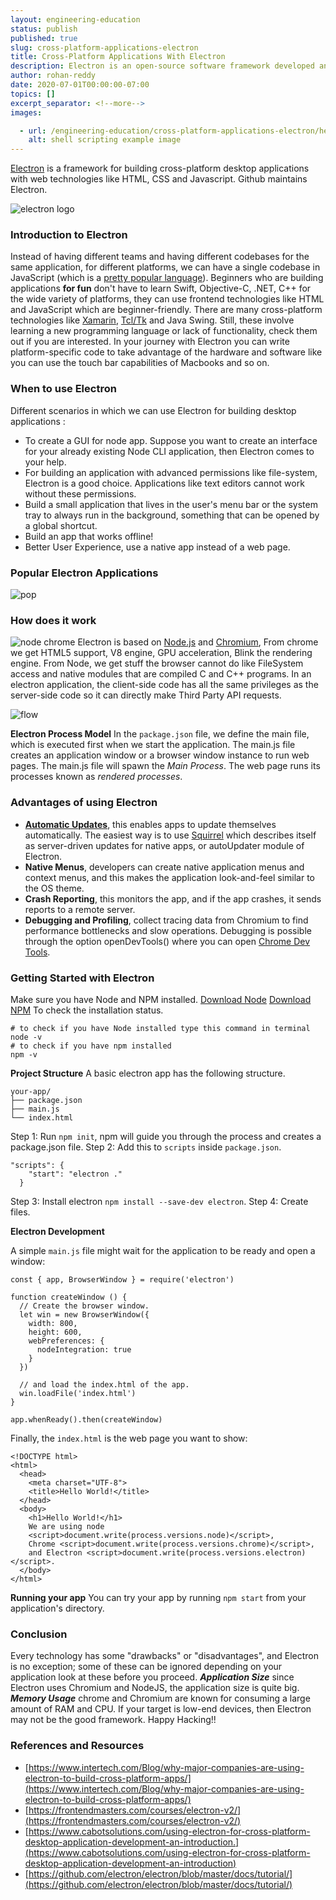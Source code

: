 ```yaml
---
layout: engineering-education
status: publish
published: true
slug: cross-platform-applications-electron
title: Cross-Platform Applications With Electron
description: Electron is an open-source software framework developed and maintained by GitHub. It allows for the development of desktop GUI applications using web technologies.
author: rohan-reddy
date: 2020-07-01T00:00:00-07:00
topics: []
excerpt_separator: <!--more-->
images:

  - url: /engineering-education/cross-platform-applications-electron/hero.jpg
    alt: shell scripting example image
---
```

[Electron](https://www.electronjs.org/) is a framework for building cross-platform desktop applications with web technologies like HTML, CSS and Javascript. Github maintains Electron.
<!--more-->

![electron logo](/engineering-education/cross-platform-applications-electron/51.png)

### Introduction to Electron
 Instead of having different teams and having different codebases for the same application, for different platforms, we can have a single codebase in JavaScript (which is a [pretty popular language](https://insights.stackoverflow.com/survey/2019#most-popular-technologies)).  Beginners who are building applications **for fun** don't have to learn Swift, Objective-C, .NET, C++ for the wide variety of platforms, they can use frontend technologies like HTML and JavaScript which are beginner-friendly. There are many cross-platform technologies like [Xamarin](https://dotnet.microsoft.com/apps/xamarin), [Tcl/Tk](https://www.tcl.tk/software/tcltk/) and Java Swing. Still, these involve learning a new programming language or lack of functionality, check them out if you are interested. In your journey with Electron you can write platform-specific code to take advantage of the hardware and software like you can use the touch bar capabilities of Macbooks and so on.


### When to use Electron
Different scenarios in which we can use Electron for building desktop applications :
* To create a GUI for node app. Suppose you want to create an interface for your already existing Node CLI application, then Electron comes to your help.
* For building an application with advanced permissions like file-system, Electron is a good choice. Applications like text editors cannot work without these permissions.
* Build a small application that lives in the user's menu bar or the system tray to always run in the background, something that can be opened by a global shortcut.
* Build an app that works offline!
* Better User Experience, use a native app instead of a web page.

### Popular Electron Applications
![pop](/engineering-education/cross-platform-applications-electron/52.png)

### How does it work
![node chrome](/engineering-education/cross-platform-applications-electron/53.png)
Electron is based on [Node.js](https://nodejs.org/en/) and [Chromium](https://www.chromium.org/), From chrome we get HTML5 support, V8 engine, GPU acceleration, Blink the rendering engine. From Node, we get stuff the browser cannot do like FileSystem access and native modules that are compiled C and C++ programs. In an electron application, the client-side code has all the same privileges as the server-side code so it can directly make Third Party API requests.

![flow](/engineering-education/cross-platform-applications-electron/54.png)

**Electron Process Model**
In the `package.json` file, we define the main file, which is executed first when we start the application. The main.js file creates an application window or a browser window instance to run web pages. The main.js file will spawn the *Main Process*. The web page runs its processes known as *rendered processes*.

### Advantages of using Electron
* [**Automatic Updates**](https://www.electronjs.org/docs/api/auto-updater), this enables apps to update themselves automatically. The easiest way is to use [Squirrel](https://github.com/Squirrel) which describes itself as server-driven updates for native apps, or autoUpdater module of Electron.
* **Native Menus**, developers can create native application menus and context menus, and this makes the application look-and-feel similar to the OS theme.
* **Crash Reporting**, this monitors the app, and if the app crashes, it sends reports to a remote server.
* **Debugging and Profiling**,  collect tracing data from Chromium to find performance bottlenecks and slow operations. Debugging is possible through the option openDevTools() where you can open [Chrome Dev Tools](https://developers.google.com/web/tools/chrome-devtools).

### Getting Started with Electron
Make sure you have Node and NPM installed.
[Download Node](https://nodejs.org/en/download/)
[Download NPM](https://www.npmjs.com/get-npm)
To check the installation status.
```
# to check if you have Node installed type this command in terminal
node -v
# to check if you have npm installed
npm -v
```
**Project Structure**
A basic electron app has the following structure.
```
your-app/
├── package.json
├── main.js
└── index.html
```
Step 1: Run `npm init`, npm will guide you through the process and creates a package.json file.
Step 2: Add this to `scripts` inside `package.json`.
```
"scripts": {
    "start": "electron ."
  }
```
Step 3: Install electron `npm install --save-dev electron`.
Step 4: Create files.

**Electron Development**

A simple `main.js` file might wait for the application to be ready and open a window:
```
const { app, BrowserWindow } = require('electron')

function createWindow () {
  // Create the browser window.
  let win = new BrowserWindow({
    width: 800,
    height: 600,
    webPreferences: {
      nodeIntegration: true
    }
  })

  // and load the index.html of the app.
  win.loadFile('index.html')
}

app.whenReady().then(createWindow)
```
Finally, the  `index.html`  is the web page you want to show:
```
<!DOCTYPE html>
<html>
  <head>
    <meta charset="UTF-8">
    <title>Hello World!</title>
  </head>
  <body>
    <h1>Hello World!</h1>
    We are using node
    <script>document.write(process.versions.node)</script>,
    Chrome <script>document.write(process.versions.chrome)</script>,
    and Electron <script>document.write(process.versions.electron)</script>.
  </body>
</html>
```
**Running your app**
You can try your app by running `npm start` from your application's directory.

### Conclusion
Every technology has some "drawbacks" or "disadvantages", and Electron is no exception; some of these can be ignored depending on your application look at these before you proceed.
**_Application Size_**  since Electron uses Chromium and NodeJS, the application size is quite big.
**_Memory Usage_** chrome and Chromium are known for consuming a large amount of RAM and CPU. If your target is low-end devices, then Electron may not be the good framework.
Happy Hacking!!



### References and Resources
* [https://www.intertech.com/Blog/why-major-companies-are-using-electron-to-build-cross-platform-apps/](https://www.intertech.com/Blog/why-major-companies-are-using-electron-to-build-cross-platform-apps/)
* [https://frontendmasters.com/courses/electron-v2/](https://frontendmasters.com/courses/electron-v2/)
* [https://www.cabotsolutions.com/using-electron-for-cross-platform-desktop-application-development-an-introduction.](https://www.cabotsolutions.com/using-electron-for-cross-platform-desktop-application-development-an-introduction)
* [https://github.com/electron/electron/blob/master/docs/tutorial/](https://github.com/electron/electron/blob/master/docs/tutorial/)
